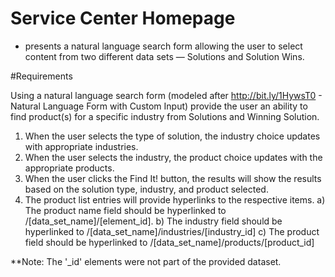 # Service Center Homepage
 - presents a natural language search form allowing the user to select content from two different data sets — Solutions and Solution Wins.
 
#Requirements
 
Using a natural language search form (modeled after http://bit.ly/1HywsT0 - Natural Language Form with Custom Input) provide the user an ability to find product(s) for a specific industry from Solutions and Winning Solution.

1) When the user selects the type of solution, the industry choice updates with appropriate industries.
2) When the user selects the industry, the product choice updates with the appropriate products.
3) When the user clicks the Find It! button, the results will show the results based on the solution type, industry, and product selected.
4) The product list entries will provide hyperlinks to the respective items.
 a) The product name field should be hyperlinked to /[data_set_name]/[element_id]. 
 b) The industry field should be hyperlinked to /[data_set_name]/industries/[industry_id] 
 c) The product field should be hyperlinked to /[data_set_name]/products/[product_id] 
 
 **Note: The '_id' elements were not part of the provided dataset.

